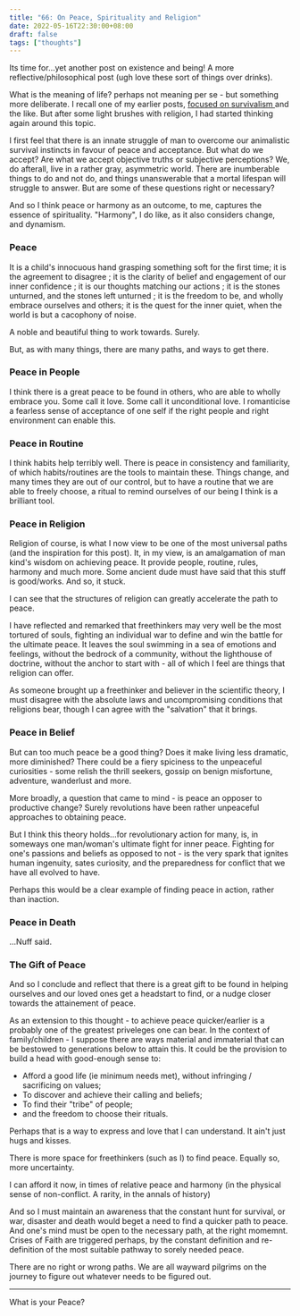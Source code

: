 ```yaml
---
title: "66: On Peace, Spirituality and Religion"
date: 2022-05-16T22:30:00+08:00
draft: false
tags: ["thoughts"]
---
```


Its time for...yet another post on existence and being! A more reflective/philosophical post (ugh love these sort of things over drinks). 

What is the meaning of life? perhaps not meaning per se - but something more deliberate. I recall one of my earlier posts, [focused on survivalism ](https://www.makwaijun.com/blog/post15/)and the like. But after some light brushes with religion, I had started thinking again around this topic. 

I first feel that there is an innate struggle of man to overcome our animalistic survival instincts in favour of peace and acceptance. But what do we accept? Are what we accept objective truths or subjective perceptions? We, do afterall, live in a rather gray, asymmetric world. There are inumberable things to do and not do, and things unanswerable that a mortal lifespan will struggle to answer. But are some of these questions right or necessary?
 
And so I think peace or harmony as an outcome, to me, captures the essence of spirituality. "Harmony", I do like, as it also considers change, and dynamism.

### Peace

It is a child's innocuous hand grasping something soft for the first time; it is the agreement to disagree ; it is the clarity of belief and engagement of our inner confidence ; it is our thoughts matching our actions ; it is the stones unturned, and the stones left unturned ; it is the freedom to be, and wholly embrace ourselves and others; it is the quest for the inner quiet, when the world is but a cacophony of noise. 

A noble and beautiful thing to work towards. Surely. 

But, as with many things, there are many paths, and ways to get there. 

### Peace in People

I think there is a great peace to be found in others, who are able to wholly embrace you. Some call it love. Some call it unconditional love. I romanticise a fearless sense of acceptance of one self if the right people and right environment can enable this. 

### Peace in Routine

I think habits help terribly well. There is peace in consistency and familiarity, of which habits/routines are the tools to maintain these. Things change, and many times they are out of our control, but to have a routine that we are able to freely choose, a ritual to remind ourselves of our being I think is a brilliant tool.


### Peace in Religion
Religion of course, is what I now view to be one of the most universal paths (and the inspiration for this post). It, in my view, is an amalgamation of man kind's wisdom on achieving peace. It provide people, routine, rules, harmony and much more. Some ancient dude must have said that this stuff is good/works. And so, it stuck. 

I can see that the structures of religion can greatly accelerate the path to peace. 

I have reflected and remarked that freethinkers may very well be the most tortured of souls, fighting an individual war to define and win the battle for the ultimate peace. It leaves the soul swimming in a sea of emotions and feelings, without the bedrock of a community, without the lighthouse of doctrine, without the anchor to start with - all of which I feel are things that religion can offer. 

As someone brought up a freethinker and believer in the scientific theory, I must disagree with the absolute laws and uncompromising conditions that religions bear, though I can agree with the "salvation" that it brings. 


### Peace in Belief

But can too much peace be a good thing? Does it make living less dramatic, more diminished? There could be a fiery spiciness to the unpeaceful curiosities - some relish the thrill seekers, gossip on benign misfortune, adventure, wanderlust and more. 

More broadly, a question that came to mind - is peace an opposer to productive change? Surely revolutions have been rather unpeaceful approaches to obtaining peace. 

But I think this theory holds...for revolutionary action for many, is, in someways one man/woman's ultimate fight for inner peace. Fighting for one's passions and beliefs as opposed to not - is the very spark that ignites human ingenuity, sates curiosity, and the preparedness for conflict that we have all evolved to have. 

Perhaps this would be a clear example of finding peace in action, rather than inaction. 


### Peace in Death
...Nuff said. 


### The Gift of Peace
And so I conclude and reflect that there is a great gift to be found in helping ourselves and our loved ones get a headstart to find, or a nudge closer towards the attainement of peace.  

As an extension to this thought - to achieve peace quicker/earlier is a probably one of the greatest priveleges one can bear. In the context of family/children - I suppose there are ways material and immaterial that can be bestowed to generations below to attain this. It could be the provision to build a head with good-enough sense to: 

* Afford a good life (ie minimum needs met), without infringing / sacrificing on values; 
* To discover and achieve their calling and beliefs;
* To find their "tribe" of people; 
* and the freedom to choose their rituals.  



Perhaps that is a way to express and love that I can understand. It ain't just hugs and kisses.

There is more space for freethinkers (such as I) to find peace. Equally so, more uncertainty. 

I can afford it now, in times of relative peace and harmony (in the physical sense of non-conflict. A rarity, in the annals of history) 

And so I must maintain an awareness that the constant hunt for survival, or war, disaster and death would beget a need to find a quicker path to peace. And one's mind must be open to the necessary path, at the right momemnt. Crises of Faith are triggered perhaps, by the constant definition and re-definition of the most suitable pathway to sorely needed peace. 

There are no right or wrong paths. We are all wayward pilgrims on the journey to figure out whatever needs to be figured out. 

---

What is your Peace?